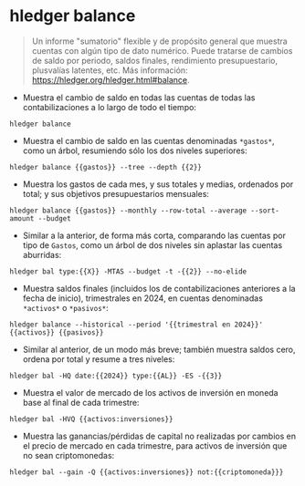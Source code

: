 # hledger balance

> Un informe "sumatorio" flexible y de propósito general que muestra cuentas con algún tipo de dato numérico.
> Puede tratarse de cambios de saldo por periodo, saldos finales, rendimiento presupuestario, plusvalías latentes, etc.
> Más información: <https://hledger.org/hledger.html#balance>.

- Muestra el cambio de saldo en todas las cuentas de todas las contabilizaciones a lo largo de todo el tiempo:

`hledger balance`

- Muestra el cambio de saldo en las cuentas denominadas `*gastos*`, como un árbol, resumiendo sólo los dos niveles superiores:

`hledger balance {{gastos}} --tree --depth {{2}}`

- Muestra los gastos de cada mes, y sus totales y medias, ordenados por total; y sus objetivos presupuestarios mensuales:

`hledger balance {{gastos}} --monthly --row-total --average --sort-amount --budget`

- Similar a la anterior, de forma más corta, comparando las cuentas por tipo de `Gastos`, como un árbol de dos niveles sin aplastar las cuentas aburridas:

`hledger bal type:{{X}} -MTAS --budget -t -{{2}} --no-elide`

- Muestra saldos finales (incluidos los de contabilizaciones anteriores a la fecha de inicio), trimestrales en 2024, en cuentas denominadas `*activos*` o `*pasivos*`:

`hledger balance --historical --period '{{trimestral en 2024}}' {{activos}} {{pasivos}}`

- Similar al anterior, de un modo más breve; también muestra saldos cero, ordena por total y resume a tres niveles:

`hledger bal -HQ date:{{2024}} type:{{AL}} -ES -{{3}}`

- Muestra el valor de mercado de los activos de inversión en moneda base al final de cada trimestre:

`hledger bal -HVQ {{activos:inversiones}}`

- Muestra las ganancias/pérdidas de capital no realizadas por cambios en el precio de mercado en cada trimestre, para activos de inversión que no sean criptomonedas:

`hledger bal --gain -Q {{activos:inversiones}} not:{{criptomoneda}}}`
